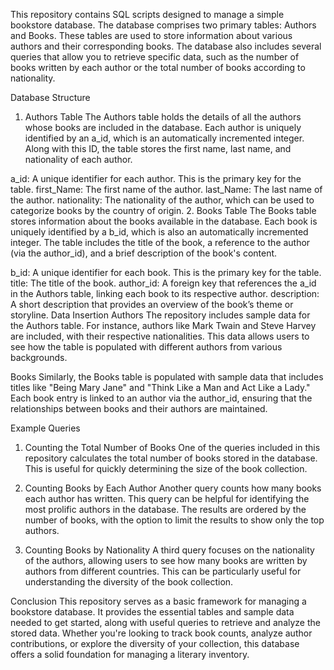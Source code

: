This repository contains SQL scripts designed to manage a simple bookstore database. The database comprises two primary tables: Authors and Books. These tables are used to store information about various authors and their corresponding books. The database also includes several queries that allow you to retrieve specific data, such as the number of books written by each author or the total number of books according to nationality.

Database Structure
1. Authors Table
The Authors table holds the details of all the authors whose books are included in the database. Each author is uniquely identified by an a_id, which is an automatically incremented integer. Along with this ID, the table stores the first name, last name, and nationality of each author.

a_id: A unique identifier for each author. This is the primary key for the table.
first_Name: The first name of the author.
last_Name: The last name of the author.
nationality: The nationality of the author, which can be used to categorize books by the country of origin.
2. Books Table
The Books table stores information about the books available in the database. Each book is uniquely identified by a b_id, which is also an automatically incremented integer. The table includes the title of the book, a reference to the author (via the author_id), and a brief description of the book's content.

b_id: A unique identifier for each book. This is the primary key for the table.
title: The title of the book.
author_id: A foreign key that references the a_id in the Authors table, linking each book to its respective author.
description: A short description that provides an overview of the book’s theme or storyline.
Data Insertion
Authors
The repository includes sample data for the Authors table. For instance, authors like Mark Twain and Steve Harvey are included, with their respective nationalities. This data allows users to see how the table is populated with different authors from various backgrounds.

Books
Similarly, the Books table is populated with sample data that includes titles like "Being Mary Jane" and "Think Like a Man and Act Like a Lady." Each book entry is linked to an author via the author_id, ensuring that the relationships between books and their authors are maintained.

Example Queries
1. Counting the Total Number of Books
One of the queries included in this repository calculates the total number of books stored in the database. This is useful for quickly determining the size of the book collection.

2. Counting Books by Each Author
Another query counts how many books each author has written. This query can be helpful for identifying the most prolific authors in the database. The results are ordered by the number of books, with the option to limit the results to show only the top authors.

3. Counting Books by Nationality
A third query focuses on the nationality of the authors, allowing users to see how many books are written by authors from different countries. This can be particularly useful for understanding the diversity of the book collection.

Conclusion
This repository serves as a basic framework for managing a bookstore database. It provides the essential tables and sample data needed to get started, along with useful queries to retrieve and analyze the stored data. Whether you're looking to track book counts, analyze author contributions, or explore the diversity of your collection, this database offers a solid foundation for managing a literary inventory.


